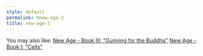```yaml
---
style: default
permalink: Xnew-age-2
title: new-age-2
---
```

You may also like:
[New Age - Book III: "Gunning for the Buddha"](http://scp-wiki.net/new-age-3)
[New Age - Book I: "Cells"](http://scp-wiki.net/new-age-1)